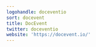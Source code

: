 ```yaml
---
logohandle: doceventio
sort: docevent
title: DocEvent
twitter: doceventio
website: 'https://docevent.io/'
---
```

